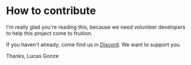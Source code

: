 # How to contribute

I'm really glad you're reading this, because we need volunteer developers to help this project come to fruition.

If you haven't already, come find us in [Discord](https://discord.com/invite/uCKTg3fTQ6). We want to support you.

Thanks, 
Lucas Gonze
